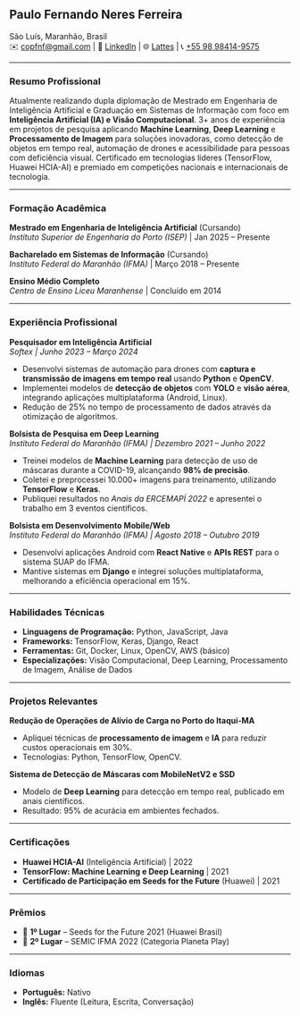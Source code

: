 ## **Paulo Fernando Neres Ferreira**  
São Luís, Maranhão, Brasil  
✉️ copfnf@gmail.com | 🔗 [LinkedIn](http://linkedin.com/in/ínpaulo) | 🌐 [Lattes](http://lattes.cnpq.br/7487683541553125)   | 📞 [+55 98 98414-9575](https://wa.me/5598984149575)

---

### **Resumo Profissional**  
Atualmente realizando dupla diplomação de Mestrado em Engenharia de Inteligência Artificial e Graduação em Sistemas de Informação com foco em **Inteligência Artificial (IA) e Visão Computacional**. 3+ anos de experiência em projetos de pesquisa aplicando **Machine Learning**, **Deep Learning** e **Processamento de Imagem** para soluções inovadoras, como detecção de objetos em tempo real, automação de drones e acessibilidade para pessoas com deficiência visual. Certificado em tecnologias líderes (TensorFlow, Huawei HCIA-AI) e premiado em competições nacionais e internacionais de tecnologia.  

---

### **Formação Acadêmica**  
**Mestrado em Engenharia de Inteligência Artificial** (Cursando)  
*Instituto Superior de Engenharia do Porto (ISEP)* | Jan 2025 – Presente

**Bacharelado em Sistemas de Informação** (Cursando)  
*Instituto Federal do Maranhão (IFMA)* | Março 2018 – Presente  

**Ensino Médio Completo**  
*Centro de Ensino Liceu Maranhense* | Concluído em 2014  

---

### **Experiência Profissional**  
**Pesquisador em Inteligência Artificial**  
*Softex | Junho 2023 – Março 2024*  
- Desenvolvi sistemas de automação para drones com **captura e transmissão de imagens em tempo real** usando **Python** e **OpenCV**.  
- Implementei modelos de **detecção de objetos** com **YOLO** e **visão aérea**, integrando aplicações multiplataforma (Android, Linux).  
- Redução de 25% no tempo de processamento de dados através da otimização de algoritmos.  

**Bolsista de Pesquisa em Deep Learning**  
*Instituto Federal do Maranhão (IFMA) | Dezembro 2021 – Junho 2022*  
- Treinei modelos de **Machine Learning** para detecção de uso de máscaras durante a COVID-19, alcançando **98% de precisão**.  
- Coletei e preprocessei 10.000+ imagens para treinamento, utilizando **TensorFlow** e **Keras**.  
- Publiquei resultados no *Anais da ERCEMAPÍ 2022* e apresentei o trabalho em 3 eventos científicos.  

**Bolsista em Desenvolvimento Mobile/Web**  
*Instituto Federal do Maranhão (IFMA) | Agosto 2018 – Outubro 2019*  
- Desenvolvi aplicações Android com **React Native** e **APIs REST** para o sistema SUAP do IFMA.  
- Mantive sistemas em **Django** e integrei soluções multiplataforma, melhorando a eficiência operacional em 15%.  

---

### **Habilidades Técnicas**  
- **Linguagens de Programação:** Python, JavaScript, Java  
- **Frameworks:** TensorFlow, Keras, Django, React  
- **Ferramentas:** Git, Docker, Linux, OpenCV, AWS (básico)  
- **Especializações:** Visão Computacional, Deep Learning, Processamento de Imagem, Análise de Dados  

---

### **Projetos Relevantes**  
**Redução de Operações de Alívio de Carga no Porto do Itaqui-MA**  
- Apliquei técnicas de **processamento de imagem** e **IA** para reduzir custos operacionais em 30%.  
- Tecnologias: Python, TensorFlow, OpenCV.  

**Sistema de Detecção de Máscaras com MobileNetV2 e SSD**  
- Modelo de **Deep Learning** para detecção em tempo real, publicado em anais científicos.  
- Resultado: 95% de acurácia em ambientes fechados.  

---

### **Certificações**  
- **Huawei HCIA-AI** (Inteligência Artificial) | 2022  
- **TensorFlow: Machine Learning e Deep Learning** | 2021  
- **Certificado de Participação em Seeds for the Future** (Huawei) | 2021  

---

### **Prêmios**  
- 🥇 **1º Lugar** – Seeds for the Future 2021 (Huawei Brasil)  
- 🥈 **2º Lugar** – SEMIC IFMA 2022 (Categoria Planeta Play)  

---

### **Idiomas**  
- **Português:** Nativo  
- **Inglês:** Fluente (Leitura, Escrita, Conversação)  
